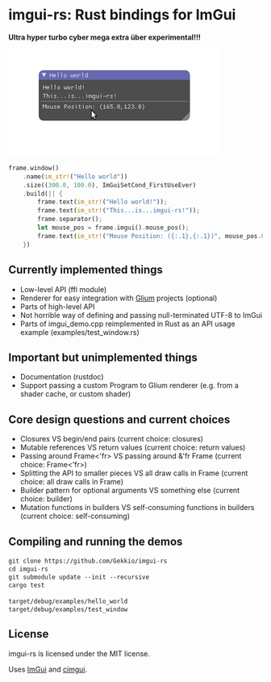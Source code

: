# imgui-rs: Rust bindings for ImGui

**Ultra hyper turbo cyber mega extra über experimental!!!**

![Hello world](hello_world.png)

```rust
frame.window()
    .name(im_str!("Hello world"))
    .size((300.0, 100.0), ImGuiSetCond_FirstUseEver)
    .build(|| {
        frame.text(im_str!("Hello world!"));
        frame.text(im_str!("This...is...imgui-rs!"));
        frame.separator();
        let mouse_pos = frame.imgui().mouse_pos();
        frame.text(im_str!("Mouse Position: ({:.1},{:.1})", mouse_pos.0, mouse_pos.1));
    })
```

## Currently implemented things

* Low-level API (ffi module)
* Renderer for easy integration with [Glium](https://github.com/tomaka/glium) projects (optional)
* Parts of high-level API
* Not horrible way of defining and passing null-terminated UTF-8 to ImGui
* Parts of imgui\_demo.cpp reimplemented in Rust as an API usage example (examples/test\_window.rs)

## Important but unimplemented things

* Documentation (rustdoc)
* Support passing a custom Program to Glium renderer (e.g. from a shader cache, or custom shader)

## Core design questions and current choices

* Closures VS begin/end pairs (current choice: closures)
* Mutable references VS return values (current choice: return values)
* Passing around Frame&lt;'fr&gt; VS passing around &amp;'fr Frame (current choice: Frame&lt;'fr&gt;)
* Splitting the API to smaller pieces VS all draw calls in Frame (current choice: all draw calls in Frame)
* Builder pattern for optional arguments VS something else (current choice: builder)
* Mutation functions in builders VS self-consuming functions in builders (current choice: self-consuming)

## Compiling and running the demos

    git clone https://github.com/Gekkio/imgui-rs
    cd imgui-rs
    git submodule update --init --recursive
    cargo test

    target/debug/examples/hello_world
    target/debug/examples/test_window

## License

imgui-rs is licensed under the MIT license.

Uses [ImGui](https://github.com/ocornut/imgui) and [cimgui](https://github.com/Extrawurst/cimgui).
